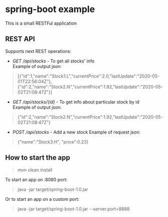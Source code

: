 # spring-boot example
This is a small RESTFul application

## REST API
Supports next REST operations:
 - *GET /api/stocks* - To get all stocks' info  
 Example of output json:
 > [{"id":1,"name":"Stock1.L","currentPrice":2.0,"lastUpdate":"2020-05-01T22:56:04Z"},{"id":2,"name":"Stock2.N","currentPrice":1.92,"lastUpdate":"2020-05-02T21:08:47Z"}]
 - *GET /api/stocks/{id}* - To get info about particular stock by id  
 Example of output json:
 > {"id":2,"name":"Stock2.N","currentPrice":1.92,"lastUpdate":"2020-05-02T21:08:47Z"}
 - *POST /api/stocks* - Add a new stock 
 Example of request json:
  > {"name":"Stock3.H", "price":0.23}
 
## How to start the app
> mvn clean install

To start an app on :8080 port:
> java -jar target/spring-boot-1.0.jar

Or to start an app on a custom port:
> java -jar target/spring-boot-1.0.jar --server.port=8888